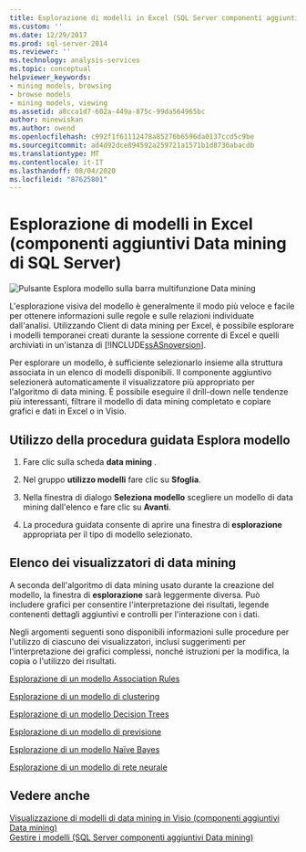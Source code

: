 ```yaml
---
title: Esplorazione di modelli in Excel (SQL Server componenti aggiuntivi Data mining) | Microsoft Docs
ms.custom: ''
ms.date: 12/29/2017
ms.prod: sql-server-2014
ms.reviewer: ''
ms.technology: analysis-services
ms.topic: conceptual
helpviewer_keywords:
- mining models, browsing
- browse models
- mining models, viewing
ms.assetid: a8cca1d7-602a-449a-875c-99da564965bc
author: minewiskan
ms.author: owend
ms.openlocfilehash: c992f1f61112478a85276b6596da0137ccd5c9be
ms.sourcegitcommit: ad4d92dce894592a259721a1571b1d8736abacdb
ms.translationtype: MT
ms.contentlocale: it-IT
ms.lasthandoff: 08/04/2020
ms.locfileid: "87625801"
---
```

# <a name="browsing-models-in-excel-sql-server-data-mining-add-ins"></a>Esplorazione di modelli in Excel (componenti aggiuntivi Data mining di SQL Server)
  ![Pulsante Esplora modello sulla barra multifunzione Data mining](media/dmc-browse.gif "Pulsante Esplora modello sulla barra multifunzione Data mining")  
  
 L'esplorazione visiva del modello è generalmente il modo più veloce e facile per ottenere informazioni sulle regole e sulle relazioni individuate dall'analisi. Utilizzando Client di data mining per Excel, è possibile esplorare i modelli temporanei creati durante la sessione corrente di Excel e quelli archiviati in un'istanza di [!INCLUDE[ssASnoversion](../includes/ssasnoversion-md.md)].  
  
 Per esplorare un modello, è sufficiente selezionarlo insieme alla struttura associata in un elenco di modelli disponibili. Il componente aggiuntivo selezionerà automaticamente il visualizzatore più appropriato per l'algoritmo di data mining. È possibile eseguire il drill-down nelle tendenze più interessanti, filtrare il modello di data mining completato e copiare grafici e dati in Excel o in Visio.  
  
## <a name="using-the-browse-model-wizard"></a>Utilizzo della procedura guidata Esplora modello  
  
1.  Fare clic sulla scheda **data mining** .  
  
2.  Nel gruppo **utilizzo modelli** fare clic su **Sfoglia**.  
  
3.  Nella finestra di dialogo **Seleziona modello** scegliere un modello di data mining dall'elenco e fare clic su **Avanti**.  
  
4.  La procedura guidata consente di aprire una finestra di **esplorazione** appropriata per il tipo di modello selezionato.  
  
## <a name="list-of-data-mining-viewers"></a>Elenco dei visualizzatori di data mining  
 A seconda dell'algoritmo di data mining usato durante la creazione del modello, la finestra di **esplorazione** sarà leggermente diversa. Può includere grafici per consentire l'interpretazione dei risultati, legende contenenti dettagli aggiuntivi e controlli per l'interazione con i dati.  
  
 Negli argomenti seguenti sono disponibili informazioni sulle procedure per l'utilizzo di ciascuno dei visualizzatori, inclusi suggerimenti per l'interpretazione dei grafici complessi, nonché istruzioni per la modifica, la copia o l'utilizzo dei risultati.  
  
 [Esplorazione di un modello Association Rules](browsing-an-association-rules-model.md)  
  
 [Esplorazione di un modello di clustering](browsing-a-clustering-model.md)  
  
 [Esplorazione di un modello Decision Trees](browsing-a-decision-trees-model.md)  
  
 [Esplorazione di un modello di previsione](browsing-a-forecasting-model.md)  
  
 [Esplorazione di un modello Naïve Bayes](browsing-a-naive-bayes-model.md)  
  
 [Esplorazione di un modello di rete neurale](browsing-a-neural-network-model.md)  
  
## <a name="see-also"></a>Vedere anche  
 [Visualizzazione di modelli di data mining in Visio &#40;componenti aggiuntivi Data mining&#41;](viewing-data-mining-models-in-visio-data-mining-add-ins.md)   
 [Gestire i modelli &#40;SQL Server componenti aggiuntivi Data mining&#41;](manage-models-sql-server-data-mining-add-ins.md)  
  
  
